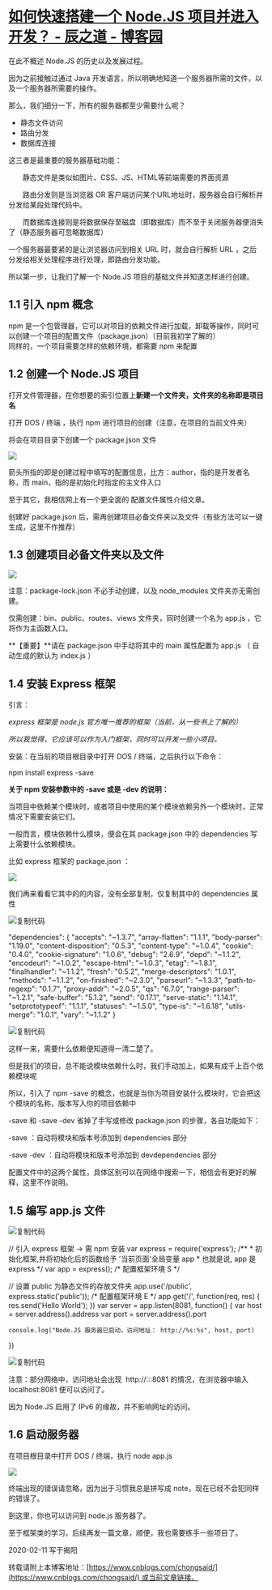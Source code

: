 # [如何快速搭建一个 Node.JS 项目并进入开发？ - 辰之道 - 博客园](https://www.cnblogs.com/chongsaid/p/nodejs_getStart.html)

在此不概述 Node.JS 的历史以及发展过程。

因为之前接触过通过 Java 开发语言，所以明确地知道一个服务器所需的文件，以及一个服务器所需要的操作。

那么，我们细分一下，所有的服务器都至少需要什么呢？

-   静态文件访问
-   路由分发
-   数据库连接

这三者是最重要的服务器基础功能：

　　静态文件是类似如图片、CSS、JS、HTML等前端需要的界面资源

　　路由分发则是当浏览器 OR 客户端访问某个URL地址时，服务器会自行解析并分发给某段处理代码中。

　　而数据库连接则是将数据保存至磁盘（即数据库）而不至于关闭服务器便消失了（静态服务器可忽略数据库）

一个服务器最要紧的是让浏览器访问到相关 URL 时，就会自行解析 URL ，之后分发给相关处理程序进行处理，即路由分发功能。

所以第一步，让我们了解一个 Node.JS 项目的基础文件并知道怎样进行创建。

## 1.1 引入 npm 概念

npm 是一个包管理器，它可以对项目的依赖文件进行加载，卸载等操作，同时可以创建一个项目的配置文件（package.json）（目前我初学了解的）  
同样的，一个项目需要怎样的依赖环境，都需要 npm 来配置

## 1.2 创建一个 Node.JS 项目

打开文件管理器，在你想要的索引位置上**新建一个文件夹，文件夹的名称即是项目名**

打开 DOS / 终端 ，执行 npm 进行项目的创建（注意，在项目的当前文件夹）

将会在项目目录下创建一个 package.json 文件

![](https://img2018.cnblogs.com/i-beta/1140908/202002/1140908-20200210233425301-44740281.png)

箭头所指的即是创建过程中填写的配置信息，比方：author，指的是开发者名称，而 main，指的是初始化时指定的主文件入口

至于其它，我相信网上有一个更全面的 配置文件属性介绍文章。

创建好 package.json 后，需再创建项目必备文件夹以及文件（有些方法可以一键生成，这里不作推荐）

## 1.3 创建项目必备文件夹以及文件

![](https://img2018.cnblogs.com/i-beta/1140908/202002/1140908-20200211125944342-706759673.png)

注意：package-lock.json 不必手动创建，以及 node\_modules 文件夹亦无需创建。

仅需创建：bin、public、routes、views 文件夹，同时创建一个名为 app.js ，它将作为主函数入口。

**【重要】**请在 package.json 中手动将其中的 main 属性配置为 app.js （ 自动生成的默认为 index.js ）

## 1.4 安装 Express 框架

引言：

 _express 框架是 node.js 官方唯一推荐的框架（当前，从一些书上了解的）_

 _所以我觉得，它应该可以作为入门框架，同时可以开发一些小项目。_

安装：在当前的项目根目录中打开 DOS / 终端，之后执行以下命令：

npm install express -save

**关于 npm 安装参数中的 -save 或是 -dev 的说明：**

当项目中依赖某个模块时，或者项目中使用的某个模块依赖另外一个模块时，正常情况下需要安装它们。

一般而言，模块依赖什么模块，便会在其 package.json 中的 dependencies 写上需要什么依赖模块。

比如 express 框架的 package.json ：

![](https://img2018.cnblogs.com/i-beta/1140908/202002/1140908-20200211131347289-1231037833.png)

我们再来看看它其中的的内容，没有全部复制，仅复制其中的 dependencies 属性

![复制代码](https://common.cnblogs.com/images/copycode.gif)

"dependencies": { "accepts": "~1.3.7", "array-flatten": "1.1.1", "body-parser": "1.19.0", "content-disposition": "0.5.3", "content-type": "~1.0.4", "cookie": "0.4.0", "cookie-signature": "1.0.6", "debug": "2.6.9", "depd": "~1.1.2", "encodeurl": "~1.0.2", "escape-html": "~1.0.3", "etag": "~1.8.1", "finalhandler": "~1.1.2", "fresh": "0.5.2", "merge-descriptors": "1.0.1", "methods": "~1.1.2", "on-finished": "~2.3.0", "parseurl": "~1.3.3", "path-to-regexp": "0.1.7", "proxy-addr": "~2.0.5", "qs": "6.7.0", "range-parser": "~1.2.1", "safe-buffer": "5.1.2", "send": "0.17.1", "serve-static": "1.14.1", "setprototypeof": "1.1.1", "statuses": "~1.5.0", "type-is": "~1.6.18", "utils-merge": "1.0.1", "vary": "~1.1.2" }

![复制代码](https://common.cnblogs.com/images/copycode.gif)

这样一来，需要什么依赖便知道得一清二楚了。

但是我们的项目，总不能说模块依赖什么时，我们手动加上，如果有成千上百个依赖模块呢

所以，引入了 npm -save 的概念，也就是当你为项目安装什么模块时，它会把这个模块的名称，版本写入你的项目依赖中

\-save 和 -save -dev 省掉了手写或修改 package.json 的步骤，各自功能如下：

\-save ：自动将模块和版本号添加到 dependencies 部分

\-save -dev ：自动将模块和版本号添加到 devdependencies 部分

配置文件中的这两个属性，具体区别可以在网络中搜索一下，相信会有更好的解释，这里不作说明。

## 1.5 编写 app.js 文件

![复制代码](https://common.cnblogs.com/images/copycode.gif)

// 引入 express 框架 -> 需 npm 安装
var express = require('express'); /\*\*
 \* 初始化框架,并将初始化后的函数给予 '当前页面'全局变量 app
 \* 也就是说, app 是 express \*/
var app = express(); /\* 配置框架环境 S \*/

// 设置 public 为静态文件的存放文件夹
app.use('/public', express.static('public')); /\* 配置框架环境 E \*/ app.get('/', function(req, res) {
    res.send('Hello World');
}) var server = app.listen(8081, function() { var host = server.address().address var port = server.address().port
    
    console.log("Node.JS 服务器已启动，访问地址： http://%s:%s", host, port)

})

![复制代码](https://common.cnblogs.com/images/copycode.gif)

注意：部分网络中，访问地址会出现  http://:::8081 的情况，在浏览器中输入 localhost:8081 便可以访问了。

因为 Node.JS 启用了 IPv6 的缘故，并不影响网址的访问。

## 1.6 启动服务器

在项目根目录中打开 DOS / 终端，执行 node app.js 

![](https://img2018.cnblogs.com/i-beta/1140908/202002/1140908-20200211133229668-1859284365.png)

终端出现的错误请忽略，因为出于习惯我总是拼写成 note，现在已经不会犯同样的错误了。

到这里，你也可以访问到 node.js 服务器了。

至于框架类的学习，后续再发一篇文章，顺便，我也需要练手一些项目了。

2020-02-11 写于揭阳

转载请附上本博客地址：[https://www.cnblogs.com/chongsaid/](https://www.cnblogs.com/chongsaid/) 或当前文章链接。
